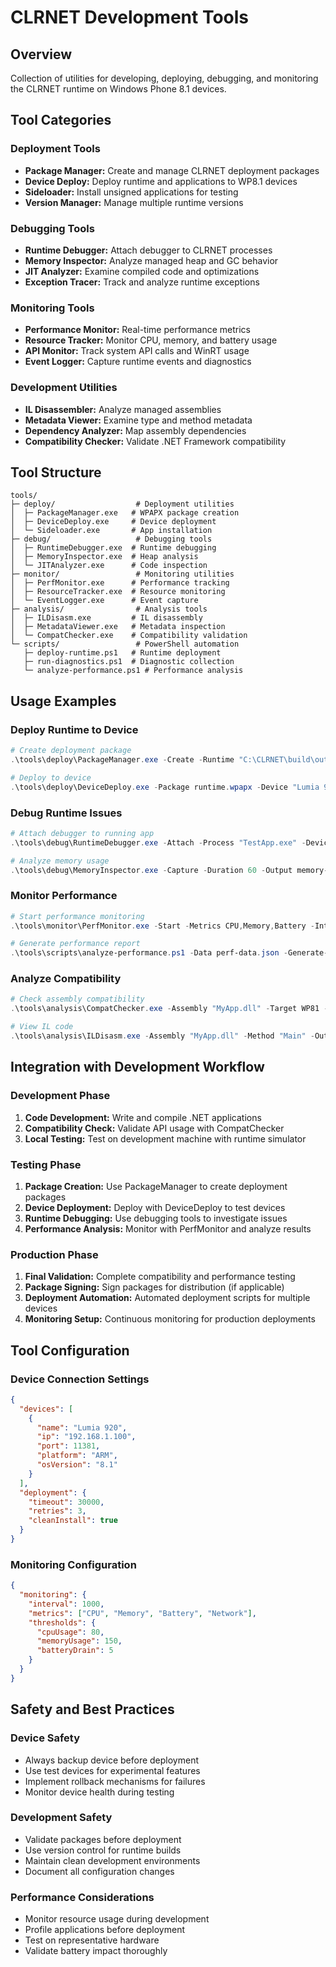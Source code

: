 # CLRNET Development Tools

## Overview
Collection of utilities for developing, deploying, debugging, and monitoring the CLRNET runtime on Windows Phone 8.1 devices.

## Tool Categories

### Deployment Tools
- **Package Manager:** Create and manage CLRNET deployment packages
- **Device Deploy:** Deploy runtime and applications to WP8.1 devices  
- **Sideloader:** Install unsigned applications for testing
- **Version Manager:** Manage multiple runtime versions

### Debugging Tools
- **Runtime Debugger:** Attach debugger to CLRNET processes
- **Memory Inspector:** Analyze managed heap and GC behavior
- **JIT Analyzer:** Examine compiled code and optimizations
- **Exception Tracer:** Track and analyze runtime exceptions

### Monitoring Tools
- **Performance Monitor:** Real-time performance metrics
- **Resource Tracker:** Monitor CPU, memory, and battery usage
- **API Monitor:** Track system API calls and WinRT usage
- **Event Logger:** Capture runtime events and diagnostics

### Development Utilities
- **IL Disassembler:** Analyze managed assemblies
- **Metadata Viewer:** Examine type and method metadata
- **Dependency Analyzer:** Map assembly dependencies
- **Compatibility Checker:** Validate .NET Framework compatibility

## Tool Structure

```
tools/
├─ deploy/                  # Deployment utilities
│  ├─ PackageManager.exe   # WPAPX package creation
│  ├─ DeviceDeploy.exe     # Device deployment
│  └─ Sideloader.exe       # App installation
├─ debug/                   # Debugging tools
│  ├─ RuntimeDebugger.exe  # Runtime debugging
│  ├─ MemoryInspector.exe  # Heap analysis
│  └─ JITAnalyzer.exe      # Code inspection
├─ monitor/                 # Monitoring utilities
│  ├─ PerfMonitor.exe      # Performance tracking
│  ├─ ResourceTracker.exe  # Resource monitoring
│  └─ EventLogger.exe      # Event capture
├─ analysis/                # Analysis tools
│  ├─ ILDisasm.exe         # IL disassembly
│  ├─ MetadataViewer.exe   # Metadata inspection
│  └─ CompatChecker.exe    # Compatibility validation
└─ scripts/                 # PowerShell automation
   ├─ deploy-runtime.ps1   # Runtime deployment
   ├─ run-diagnostics.ps1  # Diagnostic collection
   └─ analyze-performance.ps1 # Performance analysis
```

## Usage Examples

### Deploy Runtime to Device
```powershell
# Create deployment package
.\tools\deploy\PackageManager.exe -Create -Runtime "C:\CLRNET\build\output\ARM-Release" -Output runtime.wpapx

# Deploy to device
.\tools\deploy\DeviceDeploy.exe -Package runtime.wpapx -Device "Lumia 920" -Install
```

### Debug Runtime Issues
```powershell
# Attach debugger to running app
.\tools\debug\RuntimeDebugger.exe -Attach -Process "TestApp.exe" -Device "Lumia 920"

# Analyze memory usage
.\tools\debug\MemoryInspector.exe -Capture -Duration 60 -Output memory-dump.json
```

### Monitor Performance
```powershell
# Start performance monitoring
.\tools\monitor\PerfMonitor.exe -Start -Metrics CPU,Memory,Battery -Interval 1000

# Generate performance report
.\tools\scripts\analyze-performance.ps1 -Data perf-data.json -Generate-Report
```

### Analyze Compatibility
```powershell
# Check assembly compatibility
.\tools\analysis\CompatChecker.exe -Assembly "MyApp.dll" -Target WP81 -Report compatibility.html

# View IL code
.\tools\analysis\ILDisasm.exe -Assembly "MyApp.dll" -Method "Main" -Output main.il
```

## Integration with Development Workflow

### Development Phase
1. **Code Development:** Write and compile .NET applications
2. **Compatibility Check:** Validate API usage with CompatChecker
3. **Local Testing:** Test on development machine with runtime simulator

### Testing Phase  
1. **Package Creation:** Use PackageManager to create deployment packages
2. **Device Deployment:** Deploy with DeviceDeploy to test devices
3. **Runtime Debugging:** Use debugging tools to investigate issues
4. **Performance Analysis:** Monitor with PerfMonitor and analyze results

### Production Phase
1. **Final Validation:** Complete compatibility and performance testing
2. **Package Signing:** Sign packages for distribution (if applicable)
3. **Deployment Automation:** Automated deployment scripts for multiple devices
4. **Monitoring Setup:** Continuous monitoring for production deployments

## Tool Configuration

### Device Connection Settings
```json
{
  "devices": [
    {
      "name": "Lumia 920",
      "ip": "192.168.1.100", 
      "port": 11381,
      "platform": "ARM",
      "osVersion": "8.1"
    }
  ],
  "deployment": {
    "timeout": 30000,
    "retries": 3,
    "cleanInstall": true
  }
}
```

### Monitoring Configuration
```json
{
  "monitoring": {
    "interval": 1000,
    "metrics": ["CPU", "Memory", "Battery", "Network"],
    "thresholds": {
      "cpuUsage": 80,
      "memoryUsage": 150,
      "batteryDrain": 5
    }
  }
}
```

## Safety and Best Practices

### Device Safety
- Always backup device before deployment
- Use test devices for experimental features
- Implement rollback mechanisms for failures
- Monitor device health during testing

### Development Safety
- Validate packages before deployment
- Use version control for runtime builds
- Maintain clean development environments
- Document all configuration changes

### Performance Considerations
- Monitor resource usage during development
- Profile applications before deployment
- Test on representative hardware
- Validate battery impact thoroughly